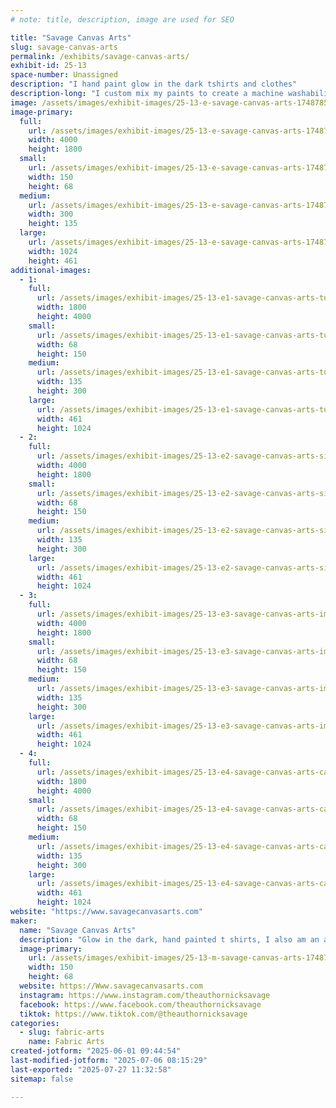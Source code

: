 ```yaml
---
# note: title, description, image are used for SEO

title: "Savage Canvas Arts"
slug: savage-canvas-arts
permalink: /exhibits/savage-canvas-arts/
exhibit-id: 25-13
space-number: Unassigned
description: "I hand paint glow in the dark tshirts and clothes"
description-long: "I custom mix my paints to create a machine washability that won't diminish the glow of the shirts. I offer short or long sleeve, women's cut, and hoodies. Custom orders welcome."
image: /assets/images/exhibit-images/25-13-e-savage-canvas-arts-17487853051365570891819620720129-300x135.jpg
image-primary: 
  full:
    url: /assets/images/exhibit-images/25-13-e-savage-canvas-arts-17487853051365570891819620720129-full.jpg
    width: 4000
    height: 1800
  small:
    url: /assets/images/exhibit-images/25-13-e-savage-canvas-arts-17487853051365570891819620720129-150x68.jpg
    width: 150
    height: 68
  medium:
    url: /assets/images/exhibit-images/25-13-e-savage-canvas-arts-17487853051365570891819620720129-300x135.jpg
    width: 300
    height: 135
  large:
    url: /assets/images/exhibit-images/25-13-e-savage-canvas-arts-17487853051365570891819620720129-1024x461.jpg
    width: 1024
    height: 461
additional-images: 
  - 1:
    full:
      url: /assets/images/exhibit-images/25-13-e1-savage-canvas-arts-turtle-club-full.jpg
      width: 1800
      height: 4000
    small:
      url: /assets/images/exhibit-images/25-13-e1-savage-canvas-arts-turtle-club-68x150.jpg
      width: 68
      height: 150
    medium:
      url: /assets/images/exhibit-images/25-13-e1-savage-canvas-arts-turtle-club-135x300.jpg
      width: 135
      height: 300
    large:
      url: /assets/images/exhibit-images/25-13-e1-savage-canvas-arts-turtle-club-461x1024.jpg
      width: 461
      height: 1024
  - 2:
    full:
      url: /assets/images/exhibit-images/25-13-e2-savage-canvas-arts-size-reference-for-template-full.jpg
      width: 4000
      height: 1800
    small:
      url: /assets/images/exhibit-images/25-13-e2-savage-canvas-arts-size-reference-for-template-68x150.jpg
      width: 68
      height: 150
    medium:
      url: /assets/images/exhibit-images/25-13-e2-savage-canvas-arts-size-reference-for-template-135x300.jpg
      width: 135
      height: 300
    large:
      url: /assets/images/exhibit-images/25-13-e2-savage-canvas-arts-size-reference-for-template-461x1024.jpg
      width: 461
      height: 1024
  - 3:
    full:
      url: /assets/images/exhibit-images/25-13-e3-savage-canvas-arts-img-20231130-123454117-full.jpg
      width: 4000
      height: 1800
    small:
      url: /assets/images/exhibit-images/25-13-e3-savage-canvas-arts-img-20231130-123454117-68x150.jpg
      width: 68
      height: 150
    medium:
      url: /assets/images/exhibit-images/25-13-e3-savage-canvas-arts-img-20231130-123454117-135x300.jpg
      width: 135
      height: 300
    large:
      url: /assets/images/exhibit-images/25-13-e3-savage-canvas-arts-img-20231130-123454117-461x1024.jpg
      width: 461
      height: 1024
  - 4:
    full:
      url: /assets/images/exhibit-images/25-13-e4-savage-canvas-arts-camphalfblood-full.jpg
      width: 1800
      height: 4000
    small:
      url: /assets/images/exhibit-images/25-13-e4-savage-canvas-arts-camphalfblood-68x150.jpg
      width: 68
      height: 150
    medium:
      url: /assets/images/exhibit-images/25-13-e4-savage-canvas-arts-camphalfblood-135x300.jpg
      width: 135
      height: 300
    large:
      url: /assets/images/exhibit-images/25-13-e4-savage-canvas-arts-camphalfblood-461x1024.jpg
      width: 461
      height: 1024
website: "https://www.savagecanvasarts.com"
maker: 
  name: "Savage Canvas Arts"
  description: "Glow in the dark, hand painted t shirts, I also am an author and sell my books."
  image-primary:
    url: /assets/images/exhibit-images/25-13-m-savage-canvas-arts-17487850330904748624015727628815-150x68.jpg
    width: 150
    height: 68
  website: https://Www.savagecanvasarts.com
  instagram: https://www.instagram.com/theauthornicksavage
  facebook: https://www.facebook.com/theauthornicksavage
  tiktok: https://www.tiktok.com/@theauthornicksavage
categories: 
  - slug: fabric-arts
    name: Fabric Arts
created-jotform: "2025-06-01 09:44:54"
last-modified-jotform: "2025-07-06 08:15:29"
last-exported: "2025-07-27 11:32:58"
sitemap: false

---
```

